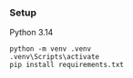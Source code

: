 ### Setup

Python 3.14

```
python -m venv .venv
.venv\Scripts\activate
pip install requirements.txt
```
